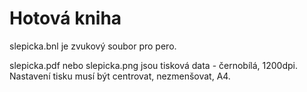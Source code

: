 # Hotová kniha
slepicka.bnl je zvukový soubor pro pero.

slepicka.pdf nebo slepicka.png jsou tisková data - černobílá, 1200dpi. Nastavení tisku musí být centrovat, nezmenšovat, A4.